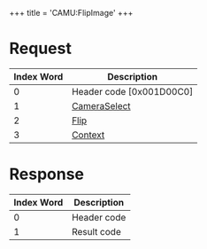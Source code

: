 +++
title = 'CAMU:FlipImage'
+++

# Request

| Index Word | Description                                             |
|------------|---------------------------------------------------------|
| 0          | Header code \[0x001D00C0\]                              |
| 1          | [CameraSelect](Camera_Services#CameraSelect "wikilink") |
| 2          | [Flip](Camera_Services#Flip "wikilink")                 |
| 3          | [Context](Camera_Services#Context "wikilink")           |

# Response

| Index Word | Description |
|------------|-------------|
| 0          | Header code |
| 1          | Result code |